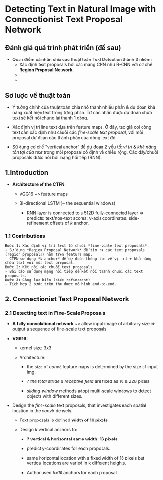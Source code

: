 # Detecting Text in Natural Image with Connectionist Text Proposal Network

## Đánh giá quá trình phát triền (để sau)
+ Quan điểm cá nhân chia các thuật toán Text Detection thành 3 nhóm:
    - Xác định text proposals bởi các mạng CNN như R-CNN với cơ chế **Region Proposal Network**.
    - 
    - 

## Sơ lược về thuật toán 
+ Ý tưởng chính của thuật toán chia nhỏ thành nhiều phần & dự đoán khả năng xuất hiện text trong từng phần. Từ các phần được dự đoán chứa text sẽ kết nối chúng lại thành 1 dòng. 

+ Xác định vị trí line text dựa trên feature maps. Ở đây, tác giả coi dòng text cần xác định như chuỗi các *fine-scale text proposal*, với mỗi proposal dự đoán các thành phần của dòng text đó.

+ Sử dụng cơ chế "vertical anchor" để dự đoán 2 yếu tố: *ví trí* & *khả năng tồn tại của text* trong mỗi proposal cố định về chiều rộng. Các dãy/chuỗi proposals được nối bởi mạng hồi tiếp (RNN).



## 1.Introduction

+ **Architecture of the CTPN**

    - VGG16 ~> feature maps

    - Bi-directional LSTM (~ the sequential windows)

        - RNN layer is connected to a 512D fully-connected layer => predicts: text/non-text scores; y-axis coordinates; side-refinement offsets of *k* anchor.

### 1.1 Contributions
    Bước 1: Xác định vị trí text từ chuỗi *fine-scale text proposals*. 
    - Sử dụng *Region Proposal Network* để tìm ra các text proposals (region proposals) nằm trên feature map. 
    - CTPN sử dụng *k-anchor* để dự đoán thông tin về vị trí + khả năng chứa text với mỗi text proposal.
    Bước 2: Kết nối các chuỗi text proposals
    - Bài báo sử dụng mạng hồi tiếp để kết nối thành chuỗi các text proposals.
    Bước 3: Sàng lọc biên (side-refinement)
    - Tích hợp 2 bước trên thu được mô hình end-to-end.


## 2. Connectionist Text Proposal Network

### 2.1 Detecting text in Fine-Scale Proposals

+ **A fully convolutional network** ~> allow input image of arbitrary size => output a sequence of fine-scale text proposals

+ **VGG16:**

    - kernel size: 3x3

    - Architecture:
        
        - the size of *conv5* feature maps is determined by the size of input img.

        - ? *the total stride & receptive field* are fixed as 16 & 228 pixels

        - *sliding-window* methods adopt multi-scale windows to detect objects with different sizes.

+ Design the *fine-scale* text proposals, that investigates each spatial location in the *conv5* densely.

    - Text proposals is defined **width of 16 pixels**

    - Design *k* vertical anchors to:

        - **? vertical & horizontal same width: 16 pixels**
        
        - predict y-coordinates for each proposals.

        - same horizontal location with a fixed width of 16 pixels but vertical locations are varied in k different heights.

        - Author used *k=10* anchors for each proposal


